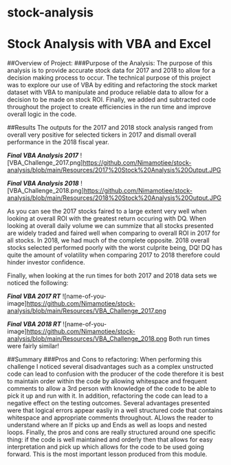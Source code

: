 # stock-analysis
# Stock Analysis with VBA and Excel

##Overview of Project:
###Purpose of the Analysis:
The purpose of this analysis is to provide accurate stock data for 2017 and 2018 to allow for a decision making process to occur. The technical purpose of this project was to explore our use of VBA by editing and refactoring the stock market dataset with VBA to manipulate and produce reliable data to allow for a decision to be made on stock ROI. Finally, we added and subtracted code throughout the project to create efficiencies in the run time and improve overall logic in the code. 

##Results
The outputs for the 2017 and 2018 stock analysis ranged from overall very positive for selected tickers in 2017 and dismall overall performance in the 2018 fiscal year.

***Final VBA Analysis 2017***
![VBA_Challenge_2017.png]https://github.com/Nimamotiee/stock-analysis/blob/main/Resources/2017%20Stock%20Analysis%20Output.JPG


***Final VBA Analysis 2018***
![VBA_Challenge_2018.png]https://github.com/Nimamotiee/stock-analysis/blob/main/Resources/2018%20Stock%20Analysis%20Output.JPG

As you can see the 2017 stocks faired to a large extent very well when looking at overall ROI with the greatest return occuring with DQ. When looking at overall daily volume we can summize that all stocks presented are widely traded and faired well when comparing to overall ROI in 2017 for all stocks.
In 2018, we had much of the complete opposite. 2018 overall stocks selected performed poorly with the worst culprite being, DQ! DQ has quite the amount of volatility when comparing 2017 to 2018 therefore could hinder investor confidence.  

Finally, when looking at the run times for both 2017 and 2018 data sets we noticed the following:

***Final VBA 2017 RT***
![name-of-you-image]https://github.com/Nimamotiee/stock-analysis/blob/main/Resources/VBA_Challenge_2017.png

***Final VBA 2018 RT***
![name-of-you-image]https://github.com/Nimamotiee/stock-analysis/blob/main/Resources/VBA_Challenge_2018.png
Both run times were fairly similar!


##Summary
###Pros and Cons to refactoring:
When performing this challenge I noticed several disadvantages such as a complex unstructed code can lead to confusion with the producer of the code therefore it is best to maintain order within the code by allowing whitespace and frequent comments to allow a 3rd person with knowledge of the code to be able to pick it up and run with it. In addition, refactoring the code can lead to a negative effect on the testing outcomes.
Several advantages presented were that logical errors appear easliy in a well structured code that contains whitespace and appropriate comments throughout. ALlows the reader to understand where an If picks up and Ends as well as loops and nested loops.
Finally, the pros and cons are really structured around one specific thing: if the code is well maintained and orderly then that allows for easy interpretation and pick up which allows for the code to be used going forward. This is the most important lesson produced from this module. 


